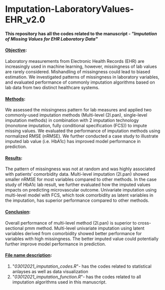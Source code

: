 # Imputation-LaboratoryValues-EHR_v2.0
#### This repository has all the codes related to the manuscript - <i> "Imputation of Missing Values for EHR Laboratory Data" </i>
#### <ins>Objective</ins>: 
Laboratory measurements from Electronic Health Records (EHR) are increasingly used in machine learning, however, missingness of lab values are rarely considered. Mishandling of missingness could lead to biased estimation. We investigated patterns of missingness in laboratory variables, and evaluated performance of commonly imputation algorithms based on lab data from two distinct healthcare systems.

#### <ins>Methods</ins>: 
We assessed the missingness pattern for lab measures and applied two commonly-used imputation methods (Multi-level (2l.pan), single-level imputation methods) in combination with 2 imputation technology (monotone imputation, fully conditional specification (FCS)) to impute missing values. We evaluated the performance of imputation methods using normalized RMSE (nRMSE). We further conducted a case study to illustrate imputed lab value (i.e. HbA1c) has improved model performance in prediction.

#### <ins>Results</ins>: 
The pattern of missingness was not at random and was highly associated with patients’ comorbidity data. Multi-level imputation (2l.pan) showed smaller nRMSE for most variables compared to other methods. In the case study of HbA1c lab result, we further evaluated how the imputed values impacts on predicting microvascular outcome. Univariate imputation using multi-level model with FCS, which took comorbidity as latent variables in the imputation, has superior performance compared to other methods.

#### <ins>Conclusion</ins>: 
Overall performance of multi-level method (2l.pan) is superior to cross-sectional pmm method. Multi-level univariate imputation using latent variables derived from comorbidity showed better performance for variables with high missingness. The better imputed value could potentially further improve model performance in prediction.

#### <ins>File name description</ins>:
1. "<i>03012021_imputation_codes.R</i>"- has the codes related to statistical anlayses as well as data visualization
2. "<i>03012021_imputation_function.R</i>"- has the codes related to all imputation algorithms used in this manuscript.

